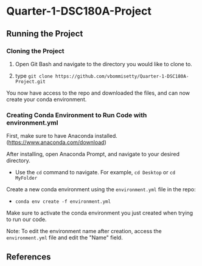 # Quarter-1-DSC180A-Project

## Running the Project

### Cloning the Project

1. Open Git Bash and navigate to the directory you would like to clone to.

2. type `git clone https://github.com/vbommisetty/Quarter-1-DSC180A-Project.git`

You now have access to the repo and downloaded the files, and can now create your conda environment.

### Creating Conda Environment to Run Code with environment.yml

First, make sure to have Anaconda installed. (https://www.anaconda.com/download)

After installing, open Anaconda Prompt, and navigate to your desired directory.

* Use the `cd` command to navigate. For example, `cd Desktop` or `cd MyFolder` 

Create a new conda environment using the `environment.yml` file in the repo:
- `conda env create -f environment.yml`

Make sure to activate the conda environment you just created when trying to run our code.

Note: To edit the environment name after creation, access the `environment.yml` file and edit the "Name" field.
## References